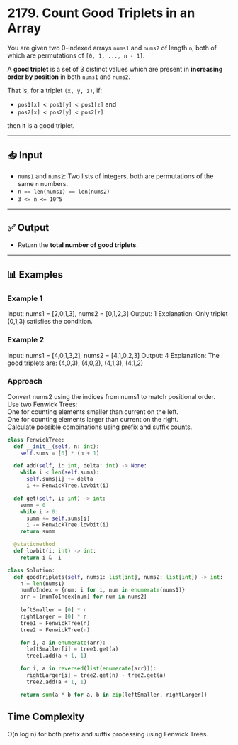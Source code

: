 #  2179. Count Good Triplets in an Array

You are given two 0-indexed arrays `nums1` and `nums2` of length `n`, both of which are permutations of `[0, 1, ..., n - 1]`.

A **good triplet** is a set of 3 distinct values which are present in **increasing order by position** in both `nums1` and `nums2`. 

That is, for a triplet `(x, y, z)`, if:

- `pos1[x] < pos1[y] < pos1[z]` and  
- `pos2[x] < pos2[y] < pos2[z]`  

then it is a good triplet.

---

## 📥 Input

- `nums1` and `nums2`: Two lists of integers, both are permutations of the same `n` numbers.
- `n == len(nums1) == len(nums2)`
- `3 <= n <= 10^5`

---

## ✅ Output

- Return the **total number of good triplets**.

---

## 📊 Examples

### Example 1

Input: nums1 = [2,0,1,3], nums2 = [0,1,2,3]
Output: 1
Explanation: 
Only triplet (0,1,3) satisfies the condition.

### Example 2

Input: nums1 = [4,0,1,3,2], nums2 = [4,1,0,2,3]
Output: 4
Explanation: The good triplets are: (4,0,3), (4,0,2), (4,1,3), (4,1,2)

### Approach

Convert nums2 using the indices from nums1 to match positional order.<br>
Use two Fenwick Trees:<br>
One for counting elements smaller than current on the left.<br>
One for counting elements larger than current on the right.<br>
Calculate possible combinations using prefix and suffix counts.<br>

```python
class FenwickTree:
  def __init__(self, n: int):
    self.sums = [0] * (n + 1)

  def add(self, i: int, delta: int) -> None:
    while i < len(self.sums):
      self.sums[i] += delta
      i += FenwickTree.lowbit(i)

  def get(self, i: int) -> int:
    summ = 0
    while i > 0:
      summ += self.sums[i]
      i -= FenwickTree.lowbit(i)
    return summ

  @staticmethod
  def lowbit(i: int) -> int:
    return i & -i

class Solution:
  def goodTriplets(self, nums1: list[int], nums2: list[int]) -> int:
    n = len(nums1)
    numToIndex = {num: i for i, num in enumerate(nums1)}
    arr = [numToIndex[num] for num in nums2]
    
    leftSmaller = [0] * n
    rightLarger = [0] * n
    tree1 = FenwickTree(n)
    tree2 = FenwickTree(n)

    for i, a in enumerate(arr):
      leftSmaller[i] = tree1.get(a)
      tree1.add(a + 1, 1)

    for i, a in reversed(list(enumerate(arr))):
      rightLarger[i] = tree2.get(n) - tree2.get(a)
      tree2.add(a + 1, 1)

    return sum(a * b for a, b in zip(leftSmaller, rightLarger))
```
 <h2>Time Complexity</h2>

O(n log n) for both prefix and suffix processing using Fenwick Trees.<br>